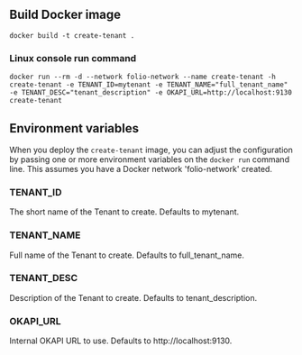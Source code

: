 ## Build Docker image

`docker build -t create-tenant .`

### Linux console run command

`docker run --rm -d --network folio-network --name create-tenant -h create-tenant -e TENANT_ID=mytenant -e TENANT_NAME="full_tenant_name" -e TENANT_DESC="tenant_description" -e OKAPI_URL=http://localhost:9130 create-tenant`

## Environment variables

When you deploy the `create-tenant` image, you can adjust the configuration by passing one or more environment variables on the `docker run` command line. This assumes you have a Docker network 'folio-network' created.

### TENANT_ID

The short name of the Tenant to create. Defaults to mytenant.

### TENANT_NAME

Full name of the Tenant to create. Defaults to full_tenant_name.

### TENANT_DESC

Description of the Tenant to create. Defaults to tenant_description.

### OKAPI_URL

Internal OKAPI URL to use. Defaults to http://localhost:9130.
